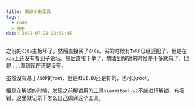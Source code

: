 ```yaml
---
title: 编译小米工具
tags:
  - Code
  - App
date: 2022-07-21 23:56:45
---
```


之前的`K30s`主板坏了，然后直接买了`K40s`。买的时候有`TWRP`已经适配了，但是在`xda`上还没有看到子论坛。然后直接下单了，想着到解锁的时候差不多就有了，但是……直到现在还是没有。

虽然没有基于`ASOP`的rom，但是`MIUI.EU`还是有的，也可以root。

但是在解锁的时候，发现之前解锁用的工具`xiaomitool-v2`不能进行解锁，有报错，这里就记录下怎么自己编译这个工具。

<!--more-->
